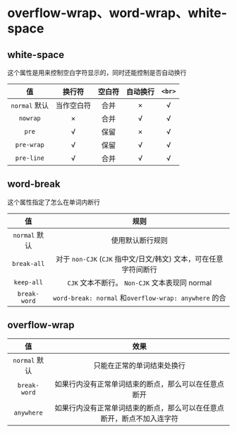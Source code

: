 # overflow-wrap、word-wrap、white-space

## white-space

这个属性是用来控制空白字符显示的，同时还能控制是否自动换行

|      值       |   换行符   | 空白符 | 自动换行 | `<br>` |
| :-----------: | :--------: | :----: | :------: | :----: |
| `normal` 默认 | 当作空白符 |  合并  |    ×     |   √    |
|   `nowrap`    |     ×      |  合并  |    √     |   √    |
|     `pre`     |     √      |  保留  |    ×     |   √    |
|  `pre-wrap`   |     √      |  保留  |    √     |   √    |
|  `pre-line`   |     √      |  合并  |    √     |   √    |

## word-break

这个属性指定了怎么在单词内断行

|      值       |                               规则                               |
| :-----------: | :--------------------------------------------------------------: |
| `normal` 默认 |                         使用默认断行规则                         |
|  `break-all`  | 对于 `non-CJK` (`CJK` 指中文/日文/韩文) 文本，可在任意字符间断行 |
|  `keep-all`   |          `CJK` 文本不断行。 `Non-CJK` 文本表现同 normal          |
| `break-word`  |      `word-break: normal` 和`overflow-wrap: anywhere` 的合       |

## overflow-wrap

|      值       |                                  效果                                  |
| :-----------: | :--------------------------------------------------------------------: |
| `normal` 默认 |                       只能在正常的单词结束处换行                       |
| `break-word`  |          如果行内没有正常单词结束的断点，那么可以在任意点断开          |
|  `anywhere`   | 如果行内没有正常单词结束的断点，那么可以在任意点断开，断点不加入连字符 |
